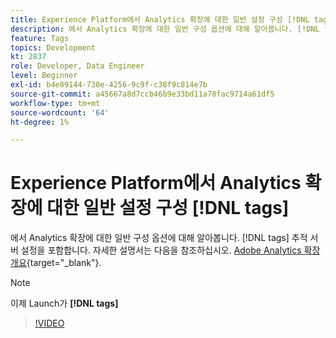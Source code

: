 ```yaml
---
title: Experience Platform에서 Analytics 확장에 대한 일반 설정 구성 [!DNL tags]
description: 에서 Analytics 확장에 대한 일반 구성 옵션에 대해 알아봅니다. [!DNL tags] 추적 서버 설정을 포함합니다.
feature: Tags
topics: Development
kt: 2837
role: Developer, Data Engineer
level: Beginner
exl-id: b4e89144-730e-4256-9c9f-c38f9c814e7b
source-git-commit: a45667a8d7ccb46b9e33bd11a78fac9714a61df5
workflow-type: tm+mt
source-wordcount: '64'
ht-degree: 1%

---
```


# Experience Platform에서 Analytics 확장에 대한 일반 설정 구성 [!DNL tags]

에서 Analytics 확장에 대한 일반 구성 옵션에 대해 알아봅니다. [!DNL tags] 추적 서버 설정을 포함합니다. 자세한 설명서는 다음을 참조하십시오. [Adobe Analytics 확장 개요](https://experienceleague.adobe.com/docs/experience-platform/tags/extensions/client/analytics/overview.html?lang=ko-KR){target="_blank"}.

>[!NOTE]
>
> 이제 Launch가 **[!DNL tags]**

>[!VIDEO](https://video.tv.adobe.com/v/27093/?quality=12&learn=on)
